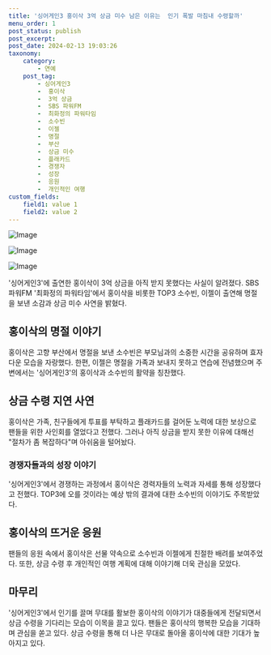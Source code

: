 ```yaml
---
title: '싱어게인3 홍이삭 3억 상금 미수 남은 이유는  인기 폭발 마침내 수령할까'
menu_order: 1
post_status: publish
post_excerpt: 
post_date: 2024-02-13 19:03:26
taxonomy:
    category:
        - 연예
    post_tag:
        - 싱어게인3
        -  홍이삭
        -  3억 상금
        -  SBS 파워FM
        -  최화정의 파워타임
        -  소수빈
        -  이젤
        -  명절
        -  부산
        -  상금 미수
        -  플래카드
        -  경쟁자
        -  성장
        -  응원
        -  개인적인 여행
custom_fields:
    field1: value 1
    field2: value 2
---
```


![Image](https://ssl.pstatic.net/mimgnews/image/311/2024/02/13/0001691053_001_20240213145003753.jpg?type=w540)

![Image](https://mimgnews.pstatic.net/image/311/2024/02/13/0001691053_002_20240213145003797.jpg?type=w540)

![Image](https://ssl.pstatic.net/mimgnews/image/311/2024/02/13/0001691053_003_20240213145003847.jpg?type=w540)

'싱어게인3'에 출연한 홍이삭이 3억 상금을 아직 받지 못했다는 사실이 알려졌다. SBS 파워FM '최화정의 파워타임'에서 홍이삭을 비롯한 TOP3 소수빈, 이젤이 출연해 명절을 보낸 소감과 상금 미수 사연을 밝혔다. 
## 홍이삭의 명절 이야기
홍이삭은 고향 부산에서 명절을 보낸 소수빈은 부모님과의 소중한 시간을 공유하며 효자다운 모습을 자랑했다. 한편, 이젤은 명절을 가족과 보내지 못하고 연습에 전념했으며 주변에서는 '싱어게인3'의 홍이삭과 소수빈의 활약을 칭찬했다.
## 상금 수령 지연 사연
홍이삭은 가족, 친구들에게 투표를 부탁하고 플래카드를 걸어둔 노력에 대한 보상으로 팬들을 위한 사인회를 열었다고 전했다. 그러나 아직 상금을 받지 못한 이유에 대해선 "절차가 좀 복잡하다"며 아쉬움을 털어놨다. 
### 경쟁자들과의 성장 이야기
'싱어게인3'에서 경쟁하는 과정에서 홍이삭은 경력자들의 노력과 자세를 통해 성장했다고 전했다. TOP3에 오를 것이라는 예상 밖의 결과에 대한 소수빈의 이야기도 주목받았다.
## 홍이삭의 뜨거운 응원
팬들의 응원 속에서 홍이삭은 선물 약속으로 소수빈과 이젤에게 친절한 배려를 보여주었다. 또한, 상금 수령 후 개인적인 여행 계획에 대해 이야기해 더욱 관심을 모았다.
## 마무리
'싱어게인3'에서 인기를 끌며 무대를 활보한 홍이삭의 이야기가 대중들에게 전달되면서 상금 수령을 기다리는 모습이 이목을 끌고 있다. 팬들은 홍이삭의 행복한 모습을 기대하며 관심을 쏟고 있다. 상금 수령을 통해 더 나은 무대로 돌아올 홍이삭에 대한 기대가 높아지고 있다.
